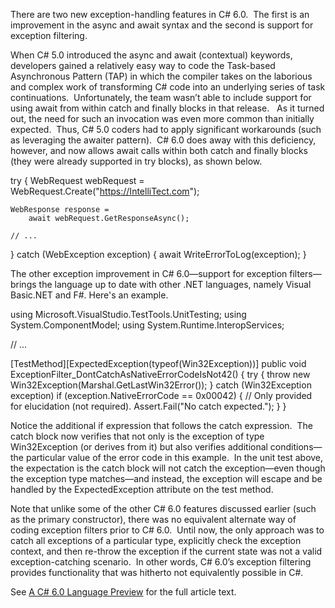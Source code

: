 

There are two new exception-handling features in C# 6.0.  The first is an improvement in the async and await syntax and the second is support for exception filtering.

When C# 5.0 introduced the async and await (contextual) keywords, developers gained a relatively easy way to code the Task-based Asynchronous Pattern (TAP) in which the compiler takes on the laborious and complex work of transforming C# code into an underlying series of task continuations.  Unfortunately, the team wasn’t able to include support for using await from within catch and finally blocks in that release.   As it turned out, the need for such an invocation was even more common than initially expected.  Thus, C# 5.0 coders had to apply significant workarounds (such as leveraging the awaiter pattern).  C# 6.0 does away with this deficiency, however, and now allows await calls within both catch and finally blocks (they were already supported in try blocks), as shown below.

try
{
    WebRequest webRequest =
        WebRequest.Create("https://IntelliTect.com");

    WebResponse response =
        await webRequest.GetResponseAsync();

    // ...
}
catch (WebException exception)
{
    await WriteErrorToLog(exception);
}

The other exception improvement in C# 6.0—support for exception filters—brings the language up to date with other .NET languages, namely Visual Basic.NET and F#. Here's an example.

using Microsoft.VisualStudio.TestTools.UnitTesting;
using System.ComponentModel;
using System.Runtime.InteropServices;

// ...

\[TestMethod\]\[ExpectedException(typeof(Win32Exception))\]
public void ExceptionFilter\_DontCatchAsNativeErrorCodeIsNot42()
{
    try
    {
        throw new Win32Exception(Marshal.GetLastWin32Error());
    }
    catch (Win32Exception exception) if (exception.NativeErrorCode == 0x00042)
    {
        // Only provided for elucidation (not required).
        Assert.Fail("No catch expected."); 
    }
}

Notice the additional if expression that follows the catch expression.  The catch block now verifies that not only is the exception of type Win32Exception (or derives from it) but also verifies additional conditions—the particular value of the error code in this example.  In the unit test above, the expectation is the catch block will not catch the exception—even though the exception type matches—and instead, the exception will escape and be handled by the ExpectedException attribute on the test method.

Note that unlike some of the other C# 6.0 features discussed earlier (such as the primary constructor), there was no equivalent alternate way of coding exception filters prior to C# 6.0.  Until now, the only approach was to catch all exceptions of a particular type, explicitly check the exception context, and then re-throw the exception if the current state was not a valid exception-catching scenario.  In other words, C# 6.0’s exception filtering provides functionality that was hitherto not equivalently possible in C#.

See [A C# 6.0 Language Preview](https://msdn.microsoft.com/en-us/magazine/dn683793.aspx) for the full article text.
